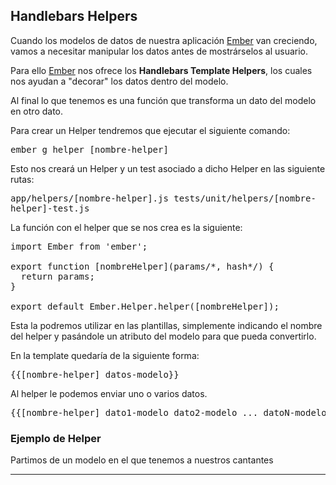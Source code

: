 ## Handlebars Helpers

Cuando los modelos de datos de nuestra aplicación [Ember][1] van creciendo, vamos a necesitar manipular los datos antes de mostrárselos al usuario.

Para ello [Ember][1] nos ofrece los **Handlebars Template Helpers**, los cuales nos ayudan a "decorar" los datos dentro del modelo.

Al final lo que tenemos es una función que transforma un dato del modelo en otro dato.

Para crear un Helper tendremos que ejecutar el siguiente comando:

<kbd>ember g helper [nombre-helper]</kbd>

Esto nos creará un Helper y un test asociado a dicho Helper en las siguiente rutas:

<samp>app/helpers/[nombre-helper].js
tests/unit/helpers/[nombre-helper]-test.js</samp>


La función con el helper que se nos crea es la siguiente:

<pre lang="javascript">import Ember from 'ember';

export function [nombreHelper](params/*, hash*/) {
  return params;
}

export default Ember.Helper.helper([nombreHelper]);</pre>


Esta la podremos utilizar en las plantillas, simplemente indicando el nombre del helper y pasándole un atributo del modelo para que pueda convertirlo.

En la template quedaría de la siguiente forma:

<pre lang="html4strict">{{[nombre-helper] datos-modelo}}</pre>

Al helper le podemos enviar uno o varios datos.

<pre lang="html4strict">{{[nombre-helper] dato1-modelo dato2-modelo ... datoN-modelo}}</pre>

### Ejemplo de Helper

Partimos de un modelo en el que tenemos a nuestros cantantes












------------
[1]: http://www.manualweb.net/tutorial-ember/
[2]: https://babeljs.io/
[3]: https://nodejs.org/es/
[4]: https://www.npmjs.com/
[5]: http://www.manualweb.net/tutorial-html/
[6]: http://handlebarsjs.com/
[7]: http://www.manualweb.net/tutorial-javascript/
[8]: https://bower.io/
[9]: http://www.manualweb.net/tutorial-bootstrap/
[10]: http://www.manualweb.net/tutorial-css/
[11]: https://emberobserver.com/
